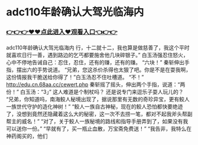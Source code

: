 # adc110年龄确认大驾光临海内

### <a href="https://github.com/moonpas/priv/issues/1">👉👉👉♥♥点此进入♥观看入口👈👉👉</a>

adc110年龄确认大驾光临海内
行，十二就十二，我也算是做慈善了，我这个平时就喜欢日行一善，遇到路边的乞丐都要施舍他几块碎银子。”
    白玉汤强忍住怒火，心中不停地告诫自己：忍住，忍住，还有的赚，还有的赚。
    “六块！”
    秦斩伸出手指，摆出六的手势说道。
    “兄弟，您这杀价杀得也太狠了吧。你是不是在耍我啊，这份情报我干脆送给你得了！”白玉汤忍不住吐槽道。
    “不！”
    http://edu.cn.68aa.cc/cewert.php
    秦斩摇了摇头，伸出两个手指，说道：“两份！”
    白玉汤：“3」”
    这人难道是个制杖吗？
    还是说专门来逗乐子耍人玩儿的？
    “兄弟，你知道吗，南海鲛人秘境出现了，据说那里有无数的奇珍异宝，更有鲛人一族世代守护的造化神树！”
    “鲛人一族自古神秘，现在的鲛人恐怕都快要绝迹了，没想到竟然还隐藏着这么大的秘密，这一次不去捞一笔，都对不起我斧头帮副帮主的威名！”
    “对了，关于鲛人一族秘境的路线和指导手册弄到了，如果没有我可以送你一份。”
    “早就有了，买一瓶止血散，万宝斋免费送！”
    “我告非，我特么在神药阁买的，他们
